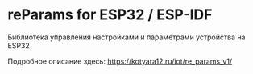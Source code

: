 # reParams for ESP32 / ESP-IDF

Библиотека управления настройками и параметрами устройства на ESP32

Подробное описание здесь: https://kotyara12.ru/iot/re_params_v1/